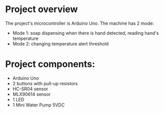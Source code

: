 # Project overview
The project's microcontroller is Arduino Uno. The machine has 2 mode:
* Mode 1: soap dispensing when there is hand detected, reading hand's temperature
* Mode 2: changing temperature alert threshold
# Project components:
* Arduino Uno
* 2 buttons with pull-up resistors
* HC-SR04 sensor
* MLX90614 sensor
* 1 LED
* 1 Mini Water Pump 5VDC
